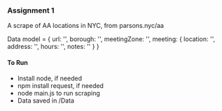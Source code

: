 ### Assignment 1

A scrape of AA locations in NYC, from parsons.nyc/aa

Data model = {
    url: '',
    borough: '',
    meetingZone: '',
    meeting: {
        location: '',
        address: '',
        hours: '',
        notes: ''
    }
}

#### To Run

- Install node, if needed
- npm install request, if needed
- node main.js to run scraping
- Data saved in /Data
